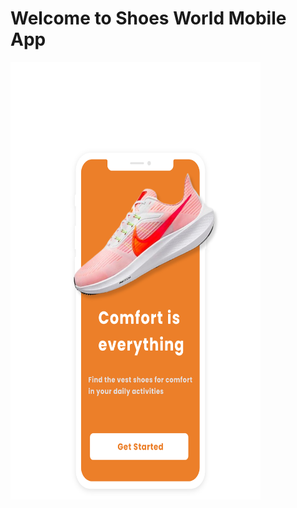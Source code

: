 <h1>Welcome to Shoes World Mobile App</h1>
<img src="https://github.com/Bdamir98/ShoesWorld/blob/master/assets/Group%2016073.png" alt="Nature" width="400" height="700">


